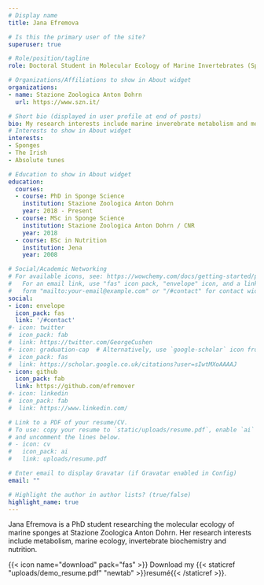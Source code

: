 ```yaml
---
# Display name
title: Jana Efremova

# Is this the primary user of the site?
superuser: true

# Role/position/tagline
role: Doctoral Student in Molecular Ecology of Marine Invertebrates (Sponges)

# Organizations/Affiliations to show in About widget
organizations:
- name: Stazione Zoologica Anton Dohrn
  url: https://www.szn.it/

# Short bio (displayed in user profile at end of posts)
bio: My research interests include marine inverebrate metabolism and molecular ecology.
# Interests to show in About widget
interests:
- Sponges 
- The Irish
- Absolute tunes

# Education to show in About widget
education:
  courses:
  - course: PhD in Sponge Science
    institution: Stazione Zoologica Anton Dohrn
    year: 2018 - Present
  - course: MSc in Sponge Science
    institution: Stazione Zoologica Anton Dohrn / CNR
    year: 2018
  - course: BSc in Nutrition
    institution: Jena
    year: 2008

# Social/Academic Networking
# For available icons, see: https://wowchemy.com/docs/getting-started/page-builder/#icons
#   For an email link, use "fas" icon pack, "envelope" icon, and a link in the
#   form "mailto:your-email@example.com" or "/#contact" for contact widget.
social:
- icon: envelope
  icon_pack: fas
  link: '/#contact'
#- icon: twitter
#  icon_pack: fab
#  link: https://twitter.com/GeorgeCushen
#- icon: graduation-cap  # Alternatively, use `google-scholar` icon from `ai` icon pack
#  icon_pack: fas
#  link: https://scholar.google.co.uk/citations?user=sIwtMXoAAAAJ
- icon: github
  icon_pack: fab
  link: https://github.com/efremover
#- icon: linkedin
#  icon_pack: fab
#  link: https://www.linkedin.com/

# Link to a PDF of your resume/CV.
# To use: copy your resume to `static/uploads/resume.pdf`, enable `ai` icons in `params.toml`, 
# and uncomment the lines below.
# - icon: cv
#   icon_pack: ai
#   link: uploads/resume.pdf

# Enter email to display Gravatar (if Gravatar enabled in Config)
email: ""

# Highlight the author in author lists? (true/false)
highlight_name: true
---
```


Jana Efremova is a PhD student researching the molecular ecology of marine sponges at Stazione Zoologica Anton Dohrn. Her research interests include metabolism, marine ecology, invertebrate biochemistry and nutrition. 

{{< icon name="download" pack="fas" >}} Download my {{< staticref "uploads/demo_resume.pdf" "newtab" >}}resumé{{< /staticref >}}.
